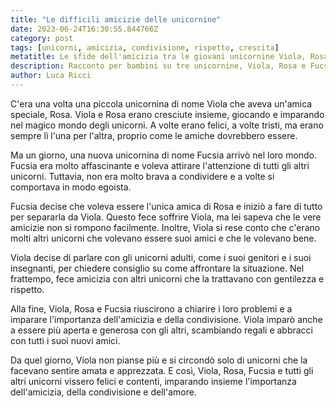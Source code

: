 ```yaml
---
title: "Le difficili amicizie delle unicornine"
date: 2023-06-24T16:30:55.844766Z
category: post
tags: [unicorni, amicizia, condivisione, rispetto, crescita]
metatitle: Le sfide dell'amicizia tra le giovani unicornine Viola, Rosa e Fucsia
description: Racconto per bambini su tre unicornine, Viola, Rosa e Fucsia, e le difficoltà nella loro amicizia. Una storia sull'importanza di comunicare, condividere e circondarsi di amici che ci rispettano.
author: Luca Ricci
---
```


C'era una volta una piccola unicornina di nome Viola che aveva un'amica speciale, Rosa. Viola e Rosa erano cresciute insieme, giocando e imparando nel magico mondo degli unicorni. A volte erano felici, a volte tristi, ma erano sempre lì l'una per l'altra, proprio come le amiche dovrebbero essere.

Ma un giorno, una nuova unicornina di nome Fucsia arrivò nel loro mondo. Fucsia era molto affascinante e voleva attirare l'attenzione di tutti gli altri unicorni. Tuttavia, non era molto brava a condividere e a volte si comportava in modo egoista.

Fucsia decise che voleva essere l'unica amica di Rosa e iniziò a fare di tutto per separarla da Viola. Questo fece soffrire Viola, ma lei sapeva che le vere amicizie non si rompono facilmente. Inoltre, Viola si rese conto che c'erano molti altri unicorni che volevano essere suoi amici e che le volevano bene.

Viola decise di parlare con gli unicorni adulti, come i suoi genitori e i suoi insegnanti, per chiedere consiglio su come affrontare la situazione. Nel frattempo, fece amicizia con altri unicorni che la trattavano con gentilezza e rispetto.

Alla fine, Viola, Rosa e Fucsia riuscirono a chiarire i loro problemi e a imparare l'importanza dell'amicizia e della condivisione. Viola imparò anche a essere più aperta e generosa con gli altri, scambiando regali e abbracci con tutti i suoi nuovi amici.

Da quel giorno, Viola non pianse più e si circondò solo di unicorni che la facevano sentire amata e apprezzata. E così, Viola, Rosa, Fucsia e tutti gli altri unicorni vissero felici e contenti, imparando insieme l'importanza dell'amicizia, della condivisione e dell'amore.
